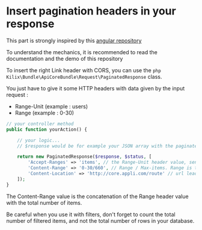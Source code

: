 # Insert pagination headers in your response

This part is strongly inspired by this [angular repository](https://github.com/begriffs/angular-paginate-anything)

To understand the mechanics, it is recommended to read the documentation and the demo of this repository

To insert the right Link header with CORS, you can use the ```php Kilix\Bundle\ApiCoreBundle\Request\PaginatedResponse``` class.

You just have to give it some HTTP headers with data given by the input request :

* Range-Unit (example : users)
* Range (example : 0-30)

```php
// your controller method
public function yourAction() {

    // your logic...
    // $response would be for example your JSON array with the paginated elements

    return new PaginatedResponse($response, $status, [
        'Accept-Ranges' => 'items', // the Range-Unit header value, sent from the front
        'Content-Range' => '0-30/660', // Range / Max-items. Range is the Range header value given by the front
        'Content-Location' => 'http://core.appli.com/route' // url leading to the resource like http://api.example.org/articles/comments
    ]);
}

```

The Content-Range value is the concatenation of the Range header value with the total number of items.

Be careful when you use it with filters, don't forget to count the total number of filtered items, and not the total number of rows in your database.